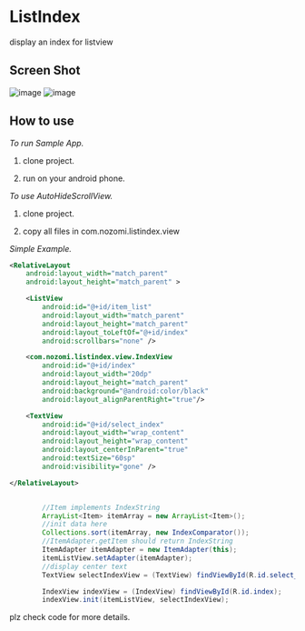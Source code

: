 ListIndex
=========

display an index for listview


Screen Shot
----------------
![image](https://raw.github.com/xuyangbill/ListIndex/master/screenshots/1.png)
![image](https://raw.github.com/xuyangbill/ListIndex/master/screenshots/2.png)

How to use
-------------

*To run Sample App.*

  1. clone project.

  2. run on your android phone.

*To use AutoHideScrollView.*

  1. clone project.

  2. copy all files in com.nozomi.listindex.view

*Simple Example.*

```xml
<RelativeLayout
    android:layout_width="match_parent"
    android:layout_height="match_parent" >

    <ListView
        android:id="@+id/item_list"
        android:layout_width="match_parent"
        android:layout_height="match_parent"
        android:layout_toLeftOf="@+id/index"
        android:scrollbars="none" />

    <com.nozomi.listindex.view.IndexView
        android:id="@+id/index"
        android:layout_width="20dp"
        android:layout_height="match_parent"
        android:background="@android:color/black"
        android:layout_alignParentRight="true"/>

    <TextView
        android:id="@+id/select_index"
        android:layout_width="wrap_content"
        android:layout_height="wrap_content"
        android:layout_centerInParent="true"
        android:textSize="60sp"
        android:visibility="gone" />

</RelativeLayout>
```

```java

		//Item implements IndexString
		ArrayList<Item> itemArray = new ArrayList<Item>();
		//init data here
		Collections.sort(itemArray, new IndexComparator());
		//ItemAdapter.getItem should return IndexString
		ItemAdapter itemAdapter = new ItemAdapter(this);		
		itemListView.setAdapter(itemAdapter);
		//display center text
		TextView selectIndexView = (TextView) findViewById(R.id.select_index);

		IndexView indexView = (IndexView) findViewById(R.id.index);
		indexView.init(itemListView, selectIndexView);
```
plz check code for more details.
